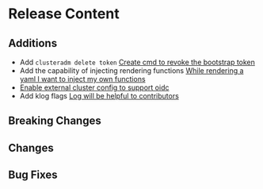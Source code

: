 [comment]: # ( Copyright Contributors to the Open Cluster Management project )
# Release Content
## Additions
- Add `clusteradm delete token` [Create cmd to revoke the bootstrap token](https://github.com/open-cluster-management-io/clusteradm/issues/23)
- Add the capability of injecting rendering functions [While rendering a yaml I want to inject my own functions](https://github.com/open-cluster-management-io/clusteradm/issues/37)
- [Enable external cluster config to support oidc](https://github.com/open-cluster-management-io/clusteradm/issues/38)
- Add klog flags [Log will be helpful to contributors](https://github.com/open-cluster-management-io/clusteradm/issues/36)

## Breaking Changes

## Changes

## Bug Fixes